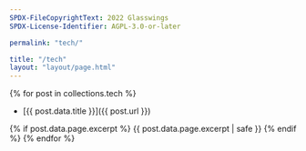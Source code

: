 ```yaml
---
SPDX-FileCopyrightText: 2022 Glasswings
SPDX-License-Identifier: AGPL-3.0-or-later

permalink: "tech/"

title: "/tech"
layout: "layout/page.html"
---
```

{% for post in collections.tech %}

-   [{{ post.data.title }}]({{ post.url }})

{% if post.data.page.excerpt %}
{{ post.data.page.excerpt | safe }}
{% endif %}
{% endfor %}
